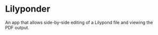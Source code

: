 # Lilyponder

An app that allows side-by-side editing of a Lilypond file and viewing the PDF output.
